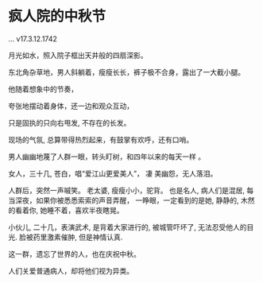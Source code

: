 # 疯人院的中秋节
 … v17.3.12.1742


 月光如水，照入院子框出天井般的四扇深影。

 东北角杂草地，男人斜躺着，瘦瘦长长，裤子极不合身，露出了一大截小腿。

 他随着想象中的节奏，
 
 夸张地摆动着身体，还一边和观众互动，
 
 只是固执的只向右甩发, 不存在的长发。

 现场的气氛, 总算带得热烈起来，有鼓掌有欢呼，还有口哨。

 男人幽幽地蔑了人群一眼，转头盯树，和四年以来的每天一样 。

 女人，三十几, 苍白，唱“爱江山更爱美人”，
 凄 美幽怨，无人落泪。

 人群后，突然一声嘁笑。
 老太婆, 瘦瘦小小，驼背。
 也是名人, 病人们是混居, 
 每当深夜，如果你被悉悉索索的声音弄醒，
 一睁眼，一定看到的是她,
 静静的, 木然的看着你,
 她睡不着，喜欢半夜瞎晃。

 小伙儿,  二十几，表演武术, 是背着大家进行的,
 被城管吓坏了, 无法忍受他人的目光.
 脸被药里激素催肿, 但是神情认真.

 这一群，遗忘了世界的人，也在庆祝中秋。
 
 人们关爱普通病人，却将他们视为异类。



